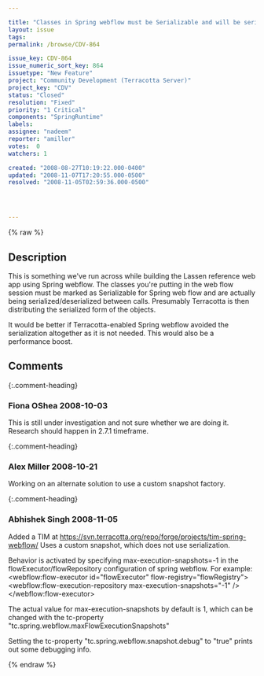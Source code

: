 ```yaml
---

title: "Classes in Spring webflow must be Serializable and will be serialized even when using Terracotta"
layout: issue
tags: 
permalink: /browse/CDV-864

issue_key: CDV-864
issue_numeric_sort_key: 864
issuetype: "New Feature"
project: "Community Development (Terracotta Server)"
project_key: "CDV"
status: "Closed"
resolution: "Fixed"
priority: "1 Critical"
components: "SpringRuntime"
labels: 
assignee: "nadeem"
reporter: "amiller"
votes:  0
watchers: 1

created: "2008-08-27T10:19:22.000-0400"
updated: "2008-11-07T17:20:55.000-0500"
resolved: "2008-11-05T02:59:36.000-0500"




---
```


{% raw %}

## Description

<div markdown="1" class="description">

This is something we've run across while building the Lassen reference web app using Spring webflow.  The classes you're putting in the web flow session must be marked as Serializable for Spring web flow and are actually being serialized/deserialized between calls.  Presumably Terracotta is then distributing the serialized form of the objects.  

It would be better if Terracotta-enabled Spring webflow avoided the serialization altogether as it is not needed.  This would also be a performance boost.

</div>

## Comments


{:.comment-heading}
### **Fiona OShea** <span class="date">2008-10-03</span>

<div markdown="1" class="comment">

This is still under investigation and not sure whether we are doing it. Research should happen in 2.7.1 timeframe.

</div>


{:.comment-heading}
### **Alex Miller** <span class="date">2008-10-21</span>

<div markdown="1" class="comment">

Working on an alternate solution to use a custom snapshot factory.

</div>


{:.comment-heading}
### **Abhishek Singh** <span class="date">2008-11-05</span>

<div markdown="1" class="comment">

Added a TIM at https://svn.terracotta.org/repo/forge/projects/tim-spring-webflow/
Uses a custom snapshot, which does not use serialization.

Behavior is activated by specifying max-execution-snapshots=-1 in the flowExecutor/flowRepository configuration of spring webflow. 
For example:
       <webflow:flow-executor id="flowExecutor" flow-registry="flowRegistry">
		<webflow:flow-execution-repository max-execution-snapshots="-1" />
	</webflow:flow-executor>

The actual value for max-execution-snapshots by default is 1, which can be changed with the tc-property "tc.spring.webflow.maxFlowExecutionSnapshots"

Setting the tc-property "tc.spring.webflow.snapshot.debug" to "true" prints out some debugging info.



</div>



{% endraw %}
